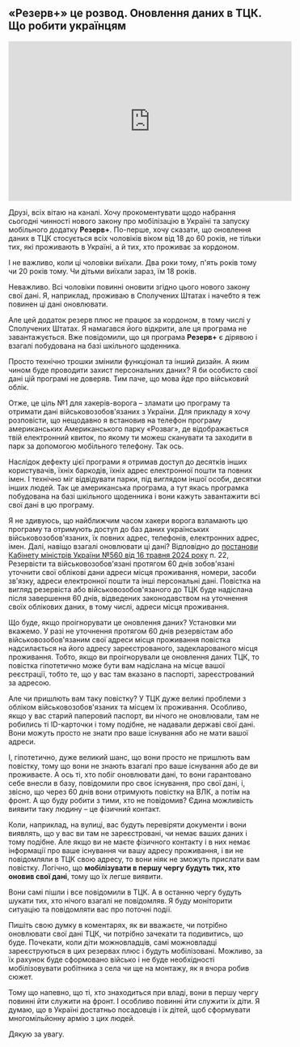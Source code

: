 ## «Резерв+» це розвод. Оновлення даних в ТЦК. Що робити українцям

<div class="responsive-video"><iframe width="560" height="315" src="https://www.youtube.com/embed/MExKVo7ce_4" frameborder="0" allow="accelerometer; autoplay; encrypted-media; gyroscope; picture-in-picture" allowfullscreen></iframe></div>

Друзі, всіх вітаю на каналі. Хочу прокоментувати щодо набрання сьогодні чинності нового закону про мобілізацію в Україні та запуску мобільного додатку **Резерв+**. По-перше, хочу сказати, що оновлення даних в ТЦК стосується всіх чоловіків віком від 18 до 60 років, не тільки тих, які проживають в Україні, а й тих, хто проживає за кордоном.

І не важливо, коли ці чоловіки виїхали. Два роки тому, п'ять років тому чи 20 років тому. Чи дітьми виїхали зараз, їм 18 років.

Неважливо. Всі чоловіки повинні оновити згідно цього нового закону свої дані. Я, наприклад, проживаю в Сполучених Штатах і начебто я теж повинен ці дані оновлювати.

Але цей додаток резерв плюс не працює за кордоном, в тому числі у Сполучених Штатах. Я намагався його відкрити, але ця програма не завантажується. Вже повідомили, що ця програма **Резерв+** є дірявою і взагалі побудована на базі шкільного щоденника.

Просто технічно трошки змінили функціонал та інший дизайн. А яким чином буде проводити захист персональних даних? Я би особисто свої дані цій програмі не доверяв. Тим паче, що мова йде про військовий облік.

Отже, це ціль №1 для хакерів-ворога – зламати цю програму та отримати дані військовозобов'язаних з України. Для прикладу я хочу розповісти, що нещодавно я встановив на телефон програму американських Американського парку «Розваг», де відображається твій електронний квиток, по якому ти можеш сканувати та заходити в парк за допомогою мобільного телефону. Так ось.

Наслідок дефекту цієї програми я отримав доступ до десятків інших користувачів, їхніх баркодів, їхніх адрес електронної пошти та повних імен. І технічно міг відвідувати парки, під виглядом іншої особи, десятки інших людей. Так це американська програма, а тут якась програмка побудована на базі шкільного щоденника і вони кажуть завантажити всі свої дані в цю програму.

Я не здивуюсь, що найближчим часом хакери ворога взламають цю програму та отримують доступ до баз даних українських військовозобов'язаних, їх повних адрес, телефонів, електронних адрес, імен. Далі, навіщо взагалі оновлювати ці дані? Відповідно до [постанови Кабінету міністрів України №560 від 16 травня 2024 року](https://www.kmu.gov.ua/storage/app/uploads/public/664/793/ae8/664793ae815f3299811357.pdf) п. 22, Резервісти та військовозобов'язані протягом 60 днів зобов'язані уточнити свої облікові дани адреси місця проживання, номери, засоби зв'язку, адреси електронної пошти та інші персональні дані. Повістка на вигляд резервіста або військовозобов'язаного до ТЦК буде надіслана після завершення 60 днів, відведених законодавством на уточнення своїх облікових даних, в тому числі, адреси місця проживання.

Що буде, якщо проігнорувати це оновлення даних? Установки ми вкажемо. У разі не уточнення протягом 60 днів резервістам або військовозобов'язаним свої адреси місця проживання повістка надсилається на його адресу зареєстрованого, задекларованого місця проживання. Тобто, якщо ви проігнорували це оновлення даних ТЦК, то повістка гіпотетично може бути вам надіслана на місце вашої реєстрації, тобто те, що у вас там вказано в паспорті, зареєстрований за адресою.

Але чи пришлють вам таку повістку? У ТЦК дуже великі проблеми з обліком військовозобов'язаних та місцем їх проживання. Особливо, якщо у вас старий паперовий паспорт, ви нічого не оновлювали, там не робились ті ID-карточки і тому подібне, не надавали державі свої дані. Вони можуть просто не знати про ваше існування або не мати вашої адреси.

І, гіпотетично, дуже великий шанс, що вони просто не пришлють вам повістку, тому що вони не знають взагалі про ваше існування або де ви проживаєте. А ось ті, хто побіг оновлювати дані, то вони гарантовано себе внесли в базу, повідомили про своє існування, про свої дані, і, звісно, що через 60 днів вони отримують повістку на ВЛК, а потім на фронт. А що буду робити з тими, хто не повідомив? Єдина можливість виявити таку людину – це фізичний контакт.

Коли, наприклад, на вулиці, вас будуть перевіряти документи і вони виявлять, що у вас ви там не зареєстровані, чи немає ваших даних і тому подібне. Але якщо ви не маєте фізичного контакту і в них немає інформації про ваше існування чи вашу адресу проживання, і ви не повідомляли в ТЦК свою адресу, то вони ніяк не зможуть прислати вам повістку. Логічно, що **мобілізувати в першу чергу будуть тих, хто оновив свої дані**, тому що їх легше виявити.

Вони самі пішли і все повідомили в ТЦК. А в останню чергу будуть шукати тих, хто нічого взагалі не повідомляв. Я буду моніторити ситуацію та повідомляти вас про поточні події.

Пишіть свою думку в коментарях, як ви вважаєте, чи потрібно оновлювати свої дані ТЦК, чи потрібно зачекати та подивитись, що буде. Почекати, коли діти можновладців, самі можновладці зареєструються в цих резервах плюс і будуть мобілізовані. Можливо, за їх рахунок буде сформовано військо і не буде необхідності мобілізовувати робітника з села чи ще на монтажу, як я вчора робив сюжет.

Тому що напевно, що ті, хто знаходиться при владі, вони в першу чергу повинні йти служити на фронт. І особливо повинні йти служити їх діти. Я думаю, що в Україні достатньо посадовців і їх дітей, щоб сформувати многомільйонну армію з цих людей.

Дякую за увагу.
